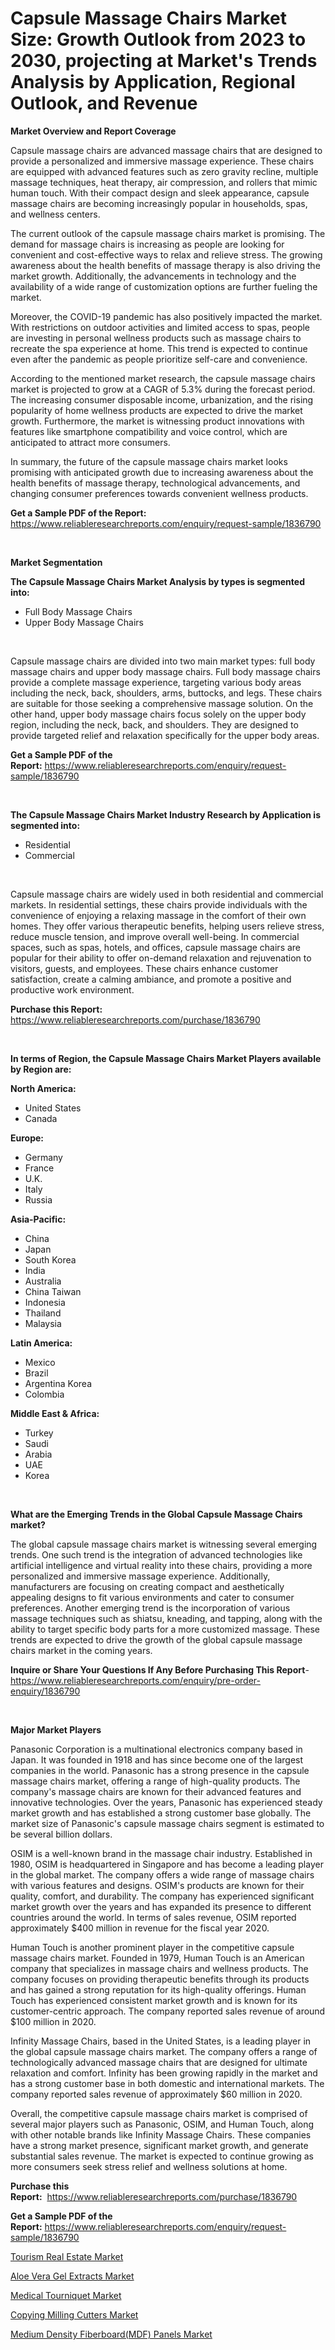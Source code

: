 <p><h1>Capsule Massage Chairs Market Size: Growth Outlook from 2023 to 2030, projecting at Market's Trends Analysis by Application, Regional Outlook, and Revenue</h1></p><p><strong>Market Overview and Report Coverage</strong></p>
<p><p>Capsule massage chairs are advanced massage chairs that are designed to provide a personalized and immersive massage experience. These chairs are equipped with advanced features such as zero gravity recline, multiple massage techniques, heat therapy, air compression, and rollers that mimic human touch. With their compact design and sleek appearance, capsule massage chairs are becoming increasingly popular in households, spas, and wellness centers.</p><p>The current outlook of the capsule massage chairs market is promising. The demand for massage chairs is increasing as people are looking for convenient and cost-effective ways to relax and relieve stress. The growing awareness about the health benefits of massage therapy is also driving the market growth. Additionally, the advancements in technology and the availability of a wide range of customization options are further fueling the market.</p><p>Moreover, the COVID-19 pandemic has also positively impacted the market. With restrictions on outdoor activities and limited access to spas, people are investing in personal wellness products such as massage chairs to recreate the spa experience at home. This trend is expected to continue even after the pandemic as people prioritize self-care and convenience.</p><p>According to the mentioned market research, the capsule massage chairs market is projected to grow at a CAGR of 5.3% during the forecast period. The increasing consumer disposable income, urbanization, and the rising popularity of home wellness products are expected to drive the market growth. Furthermore, the market is witnessing product innovations with features like smartphone compatibility and voice control, which are anticipated to attract more consumers.</p><p>In summary, the future of the capsule massage chairs market looks promising with anticipated growth due to increasing awareness about the health benefits of massage therapy, technological advancements, and changing consumer preferences towards convenient wellness products.</p></p>
<p><strong>Get a Sample PDF of the Report:</strong> <a href="https://www.reliableresearchreports.com/enquiry/request-sample/1836790">https://www.reliableresearchreports.com/enquiry/request-sample/1836790</a></p>
<p>&nbsp;</p>
<p><strong>Market Segmentation</strong></p>
<p><strong>The Capsule Massage Chairs Market Analysis by types is segmented into:</strong></p>
<p><ul><li>Full Body Massage Chairs</li><li>Upper Body Massage Chairs</li></ul></p>
<p>&nbsp;</p>
<p><p>Capsule massage chairs are divided into two main market types: full body massage chairs and upper body massage chairs. Full body massage chairs provide a complete massage experience, targeting various body areas including the neck, back, shoulders, arms, buttocks, and legs. These chairs are suitable for those seeking a comprehensive massage solution. On the other hand, upper body massage chairs focus solely on the upper body region, including the neck, back, and shoulders. They are designed to provide targeted relief and relaxation specifically for the upper body areas.</p></p>
<p><strong>Get a Sample PDF of the Report:</strong>&nbsp;<a href="https://www.reliableresearchreports.com/enquiry/request-sample/1836790">https://www.reliableresearchreports.com/enquiry/request-sample/1836790</a></p>
<p>&nbsp;</p>
<p><strong>The Capsule Massage Chairs Market Industry Research by Application is segmented into:</strong></p>
<p><ul><li>Residential</li><li>Commercial</li></ul></p>
<p>&nbsp;</p>
<p><p>Capsule massage chairs are widely used in both residential and commercial markets. In residential settings, these chairs provide individuals with the convenience of enjoying a relaxing massage in the comfort of their own homes. They offer various therapeutic benefits, helping users relieve stress, reduce muscle tension, and improve overall well-being. In commercial spaces, such as spas, hotels, and offices, capsule massage chairs are popular for their ability to offer on-demand relaxation and rejuvenation to visitors, guests, and employees. These chairs enhance customer satisfaction, create a calming ambiance, and promote a positive and productive work environment.</p></p>
<p><strong>Purchase this Report:</strong>&nbsp; <a href="https://www.reliableresearchreports.com/purchase/1836790">https://www.reliableresearchreports.com/purchase/1836790</a></p>
<p>&nbsp;</p>
<p><strong>In terms of Region, the Capsule Massage Chairs Market Players available by Region are:</strong></p>
<p>
    <p> <strong> North America: </strong>
        <ul>
            <li>United States</li>
            <li>Canada</li>
        </ul>
        </p> 
    <p> <strong> Europe: </strong>
        <ul>
            <li>Germany</li>
            <li>France</li>
            <li>U.K.</li>
            <li>Italy</li>
            <li>Russia</li>
        </ul>
        </p> 
    <p> <strong> Asia-Pacific: </strong>
        <ul>
            <li>China</li>
            <li>Japan</li>
            <li>South Korea</li>
            <li>India</li>
            <li>Australia</li>
            <li>China Taiwan</li>
            <li>Indonesia</li>
            <li>Thailand</li>
            <li>Malaysia</li>
        </ul>
        </p> 
    <p> <strong> Latin America: </strong>
        <ul>
            <li>Mexico</li>
            <li>Brazil</li>
            <li>Argentina Korea</li>
            <li>Colombia</li>
        </ul>
        </p> 
    <p> <strong> Middle East & Africa: </strong>
        <ul>
            <li>Turkey</li>
            <li>Saudi</li>
            <li>Arabia</li>
            <li>UAE</li>
            <li>Korea</li>
        </ul>
    </p>
    </p>
<p>&nbsp;</p>
<p><strong>What are the Emerging Trends in the Global Capsule Massage Chairs market?</strong></p>
<p><p>The global capsule massage chairs market is witnessing several emerging trends. One such trend is the integration of advanced technologies like artificial intelligence and virtual reality into these chairs, providing a more personalized and immersive massage experience. Additionally, manufacturers are focusing on creating compact and aesthetically appealing designs to fit various environments and cater to consumer preferences. Another emerging trend is the incorporation of various massage techniques such as shiatsu, kneading, and tapping, along with the ability to target specific body parts for a more customized massage. These trends are expected to drive the growth of the global capsule massage chairs market in the coming years.</p></p>
<p><strong>Inquire or Share Your Questions If Any Before Purchasing This Report</strong>- <a href="https://www.reliableresearchreports.com/enquiry/pre-order-enquiry/1836790">https://www.reliableresearchreports.com/enquiry/pre-order-enquiry/1836790</a></p>
<p>&nbsp;</p>
<p><strong>Major Market Players</strong></p>
<p><p>Panasonic Corporation is a multinational electronics company based in Japan. It was founded in 1918 and has since become one of the largest companies in the world. Panasonic has a strong presence in the capsule massage chairs market, offering a range of high-quality products. The company's massage chairs are known for their advanced features and innovative technologies. Over the years, Panasonic has experienced steady market growth and has established a strong customer base globally. The market size of Panasonic's capsule massage chairs segment is estimated to be several billion dollars.</p><p>OSIM is a well-known brand in the massage chair industry. Established in 1980, OSIM is headquartered in Singapore and has become a leading player in the global market. The company offers a wide range of massage chairs with various features and designs. OSIM's products are known for their quality, comfort, and durability. The company has experienced significant market growth over the years and has expanded its presence to different countries around the world. In terms of sales revenue, OSIM reported approximately $400 million in revenue for the fiscal year 2020.</p><p>Human Touch is another prominent player in the competitive capsule massage chairs market. Founded in 1979, Human Touch is an American company that specializes in massage chairs and wellness products. The company focuses on providing therapeutic benefits through its products and has gained a strong reputation for its high-quality offerings. Human Touch has experienced consistent market growth and is known for its customer-centric approach. The company reported sales revenue of around $100 million in 2020.</p><p>Infinity Massage Chairs, based in the United States, is a leading player in the global capsule massage chairs market. The company offers a range of technologically advanced massage chairs that are designed for ultimate relaxation and comfort. Infinity has been growing rapidly in the market and has a strong customer base in both domestic and international markets. The company reported sales revenue of approximately $60 million in 2020.</p><p>Overall, the competitive capsule massage chairs market is comprised of several major players such as Panasonic, OSIM, and Human Touch, along with other notable brands like Infinity Massage Chairs. These companies have a strong market presence, significant market growth, and generate substantial sales revenue. The market is expected to continue growing as more consumers seek stress relief and wellness solutions at home.</p></p>
<p><strong>Purchase this Report:</strong>&nbsp;&nbsp;<a href="https://www.reliableresearchreports.com/purchase/1836790">https://www.reliableresearchreports.com/purchase/1836790</a></p>
<p></p>
<p><strong>Get a Sample PDF of the Report:</strong>&nbsp;<a href="https://www.reliableresearchreports.com/enquiry/request-sample/1836790">https://www.reliableresearchreports.com/enquiry/request-sample/1836790</a></p>
<p><p><a href="https://www.linkedin.com/pulse/tourism-real-estate-market-size-growth-forecast-from-2023/">Tourism Real Estate Market</a></p><p><a href="https://www.linkedin.com/pulse/aloe-vera-gel-extracts-market-size-growth-forecast-from/">Aloe Vera Gel Extracts Market</a></p><p><a href="https://medium.com/@fire.belt.bug/medical-tourniquet-nbsp-market-focuses-on-market-share-size-and-projected-forecast-till-2030-bf5a3a4066ba">Medical Tourniquet Market</a></p><p><a href="https://medium.com/@index.mill.peace/copying-milling-cutters-market-size-market-outlook-and-market-forecast-2023-to-2030-53688a1cd51e">Copying Milling Cutters Market</a></p><p><a href="https://www.linkedin.com/pulse/medium-density-fiberboardmdf-panels-market-research-report-provides/">Medium Density Fiberboard(MDF) Panels Market</a></p></p>